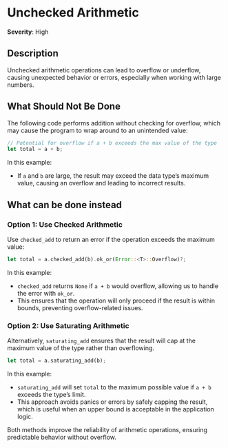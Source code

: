 # Unchecked Arithmetic

**Severity**: High

## Description

Unchecked arithmetic operations can lead to overflow or underflow, causing unexpected behavior or errors, especially
when working with large numbers.

## What Should Not Be Done

The following code performs addition without checking for overflow, which may cause the program to wrap around to an
unintended value:

```rust
// Potential for overflow if a + b exceeds the max value of the type
let total = a + b;
```

In this example:

- If `a` and `b` are large, the result may exceed the data type’s maximum value, causing an overflow and leading to
  incorrect results.

## What can be done instead

### Option 1: Use Checked Arithmetic

Use `checked_add` to return an error if the operation exceeds the maximum value:

```rust
let total = a.checked_add(b).ok_or(Error::<T>::Overflow)?;
```

In this example:

- `checked_add` returns `None` if `a + b` would overflow, allowing us to handle the error with `ok_or`.
- This ensures that the operation will only proceed if the result is within bounds, preventing overflow-related issues.

### Option 2: Use Saturating Arithmetic

Alternatively, `saturating_add` ensures that the result will cap at the maximum value of the type rather than
overflowing.

```rust
let total = a.saturating_add(b);
```

In this example:

- `saturating_add` will set `total` to the maximum possible value if `a + b` exceeds the type’s limit.
- This approach avoids panics or errors by safely capping the result, which is useful when an upper bound is acceptable
  in the application logic.

Both methods improve the reliability of arithmetic operations, ensuring predictable behavior without overflow.
